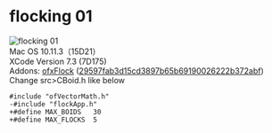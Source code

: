 # flocking 01
![flocking 01](https://farm2.staticflickr.com/1472/25954391520_f7c145910b_o_d.gif)  
Mac OS 10.11.3（15D21）  
XCode Version 7.3 (7D175)  
Addons: [ofxFlock](https://github.com/mummey/ofxFlock "ofxFlock") ([29597fab3d15cd3897b65b69190026222b372abf](https://github.com/mummey/ofxFlock/commit/29597fab3d15cd3897b65b69190026222b372abf))  
 Change src>CBoid.h like below  
 ```
 #include "ofVectorMath.h"
-#include "flockApp.h"
+#define MAX_BOIDS   30
+#define MAX_FLOCKS  5
```
